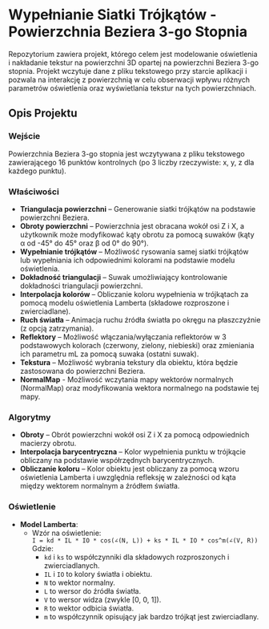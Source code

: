 # Wypełnianie Siatki Trójkątów - Powierzchnia Beziera 3-go Stopnia

Repozytorium zawiera projekt, którego celem jest modelowanie oświetlenia i nakładanie tekstur na powierzchni 3D opartej na powierzchni Beziera 3-go stopnia. 
Projekt wczytuje dane z pliku tekstowego przy starcie aplikacji i pozwala na interakcję z powierzchnią w celu obserwacji wpływu różnych parametrów oświetlenia oraz wyświetlania tekstur na tych powierzchniach.

## Opis Projektu

### Wejście
Powierzchnia Beziera 3-go stopnia jest wczytywana z pliku tekstowego zawierającego 16 punktów kontrolnych (po 3 liczby rzeczywiste: x, y, z dla każdego punktu).

### Właściwości
- **Triangulacja powierzchni** – Generowanie siatki trójkątów na podstawie powierzchni Beziera.
- **Obroty powierzchni** – Powierzchnia jest obracana wokół osi Z i X, a użytkownik może modyfikować kąty obrotu za pomocą suwaków (kąty α od -45° do 45° oraz β od 0° do 90°).
- **Wypełnianie trójkątów** – Możliwość rysowania samej siatki trójkątów lub wypełniania ich odpowiednimi kolorami na podstawie modelu oświetlenia.
- **Dokładność triangulacji** – Suwak umożliwiający kontrolowanie dokładności triangulacji powierzchni.
- **Interpolacja kolorów** – Obliczanie koloru wypełnienia w trójkątach za pomocą modelu oświetlenia Lamberta (składowe rozproszone i zwierciadlane).
- **Ruch światła** – Animacja ruchu źródła światła po okręgu na płaszczyźnie (z opcją zatrzymania).
- **Reflektory** – Możliwość włączania/wyłączania reflektorów w 3 podstawowych kolorach (czerwony, zielony, niebieski) oraz zmieniania ich parametru mL za pomocą suwaka (ostatni suwak).
- **Tekstura** – Możliwość wybrania tekstury dla obiektu, która będzie zastosowana do powierzchni Beziera.
- **NormalMap** - Możliwość wczytania mapy wektorów normalnych (NormalMap) oraz modyfikowania wektora normalnego na podstawie tej mapy.

### Algorytmy
- **Obroty** – Obrót powierzchni wokół osi Z i X za pomocą odpowiednich macierzy obrotu.
- **Interpolacja barycentryczna** – Kolor wypełnienia punktu w trójkącie obliczany na podstawie współrzędnych barycentrycznych.
- **Obliczanie koloru** – Kolor obiektu jest obliczany za pomocą wzoru oświetlenia Lamberta i uwzględnia refleksję w zależności od kąta między wektorem normalnym a źródłem światła.

### Oświetlenie
- **Model Lamberta**:
  - Wzór na oświetlenie:  
    `I = kd * IL * IO * cos(∠(N, L)) + ks * IL * IO * cos^m(∠(V, R))`
    Gdzie:
    - `kd` i `ks` to współczynniki dla składowych rozproszonych i zwierciadlanych.
    - `IL` i `IO` to kolory światła i obiektu.
    - `N` to wektor normalny.
    - `L` to wersor do źródła światła.
    - `V` to wersor widza (zwykle [0, 0, 1]).
    - `R` to wektor odbicia światła.
    - `m` to współczynnik opisujący jak bardzo trójkąt jest zwierciadlany.

